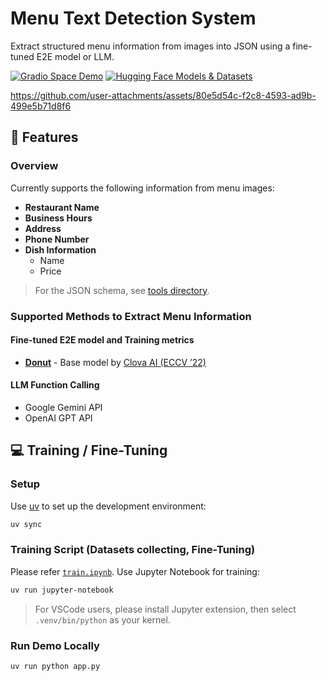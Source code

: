 # Menu Text Detection System

Extract structured menu information from images into JSON using a fine-tuned E2E model or LLM.  

[![Gradio Space Demo](https://img.shields.io/badge/GradioSpace-Demo-important?logo=huggingface)](https://huggingface.co/spaces/ryanlinjui/menu-text-detection)
[![Hugging Face Models & Datasets](https://img.shields.io/badge/HuggingFace-Models_&_Datasets-important?logo=huggingface)](https://huggingface.co/collections/ryanlinjui/menu-text-detection-670ccf527626bb004bbfb39b)

https://github.com/user-attachments/assets/80e5d54c-f2c8-4593-ad9b-499e5b71d8f6

## 🚀 Features
### Overview
Currently supports the following information from menu images:

- **Restaurant Name**  
- **Business Hours**  
- **Address**  
- **Phone Number**
- **Dish Information**
  - Name  
  - Price  

> For the JSON schema, see [tools directory](./tools).

### Supported Methods to Extract Menu Information
#### Fine-tuned E2E model and Training metrics
- [**Donut**]() - Base model by [Clova AI (ECCV ’22)](https://github.com/clovaai/donut)

#### LLM Function Calling
- Google Gemini API
- OpenAI GPT API

## 💻 Training / Fine-Tuning
### Setup
Use [uv](https://github.com/astral-sh/uv) to set up the development environment:

```bash
uv sync
```

### Training Script (Datasets collecting, Fine-Tuning)
Please refer [`train.ipynb`](./train.ipynb). Use Jupyter Notebook for training:

```bash
uv run jupyter-notebook
```

> For VSCode users, please install Jupyter extension, then select `.venv/bin/python` as your kernel.

### Run Demo Locally
```bash
uv run python app.py
```
